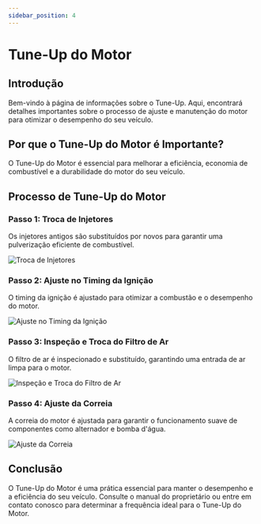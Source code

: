 ```yaml
---
sidebar_position: 4
---
```

 
# Tune-Up do Motor
 
## Introdução
 
Bem-vindo à página de informações sobre o Tune-Up. Aqui, encontrará detalhes importantes sobre o processo de ajuste e manutenção do motor para otimizar o desempenho do seu veículo.
 
## Por que o Tune-Up do Motor é Importante?
 
O Tune-Up do Motor é essencial para melhorar a eficiência, economia de combustível e a durabilidade do motor do seu veículo.
 
## Processo de Tune-Up do Motor
 
### Passo 1: Troca de Injetores
 
Os injetores antigos são substituídos por novos para garantir uma pulverização eficiente de combustível.
 
![Troca de Injetores](placeholder_image1.jpg)
 
### Passo 2: Ajuste no Timing da Ignição
 
O timing da ignição é ajustado para otimizar a combustão e o desempenho do motor.
 
![Ajuste no Timing da Ignição](placeholder_image2.jpg)
 
### Passo 3: Inspeção e Troca do Filtro de Ar
 
O filtro de ar é inspecionado e substituído, garantindo uma entrada de ar limpa para o motor.
 
![Inspeção e Troca do Filtro de Ar](placeholder_image3.jpg)
 
### Passo 4: Ajuste da Correia
 
A correia do motor é ajustada para garantir o funcionamento suave de componentes como alternador e bomba d'água.
 
![Ajuste da Correia](placeholder_image4.jpg)
 
## Conclusão
 
O Tune-Up do Motor é uma prática essencial para manter o desempenho e a eficiência do seu veículo. Consulte o manual do proprietário ou entre em contato conosco para determinar a frequência ideal para o Tune-Up do Motor.
 